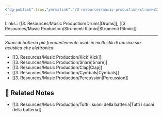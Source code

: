 ```yaml
---
{"dg-publish":true,"permalink":"/3-resources/music-production/strumenti-principali-drums-edm/"}
---
```


Links:: [[3. Resources/Music Production/Drums\|Drums]], [[3. Resources/Music Production/Strumenti Ritmici\|Strumenti Ritmici]]

---
 _Suoni di batteria più frequentemente usati in molti stili di musica sia acustica che elettronica_
 
- [[3. Resources/Music Production/Kick\|Kick]]
- [[3. Resources/Music Production/Snare\|Snare]]
- [[3. Resources/Music Production/Clap\|Clap]]
- [[3. Resources/Music Production/Cymbals\|Cymbals]]
- [[3. Resources/Music Production/Percussion\|Percussion]]






## 🔗 Related Notes

- [[3. Resources/Music Production/Tutti i suoni della batteria\|Tutti i suoni della batteria]]



